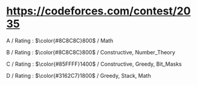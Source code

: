 # https://codeforces.com/contest/2035

A / Rating : $\color{#8C8C8C}800$ / Math

B / Rating : $\color{#8C8C8C}800$ / Constructive, Number_Theory

C / Rating : $\color{#85FFFF}1400$ / Constructive, Greedy, Bit_Masks

D / Rating : $\color{#3162C7}1800$ / Greedy, Stack, Math
